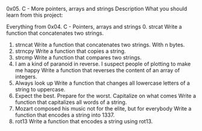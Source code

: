0x05. C - More pointers, arrays and strings
Description
What you should learn from this project:

Everything from 0x04. C - Pointers, arrays and strings
0. strcat
Write a function that concatenates two strings.
1. strncat
Write a function that concatenates two strings. With n bytes.
2. strncpy
Write a function that copies a string.
3. strcmp
Write a function that compares two strings.
4. I am a kind of paranoid in reverse. I suspect people of plotting to make me happy
Write a function that reverses the content of an array of integers.
5. Always look up
Write a function that changes all lowercase letters of a string to uppercase.
6. Expect the best. Prepare for the worst. Capitalize on what comes
Write a function that capitalizes all words of a string.
7. Mozart composed his music not for the elite, but for everybody
Write a function that encodes a string into 1337.
8. rot13
Write a function that encodes a string using rot13.
